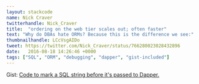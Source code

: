 ```yaml
---
layout: stackcode
name: Nick Craver
twitterhandle: Nick_Craver
title:  "ordering on the web tier scales out; often faster"
text: "Why do DBAs hate ORMs? Because this is the difference we see:"
thumbnailhandle: LCcVsgAIDo
tweet: https://twitter.com/Nick_Craver/status/766280023028432896
date:   2016-08-18 14:26:46 +0000
tags: ["SQL", "ORM", "debugging", "dapper", "gist-included"]
---
```


Gist: [Code to mark a SQL string before it's passed to Dapper.](https://gist.github.com/NickCraver/c6f371bf8df37e05c4f09fd3c02ef6a2)